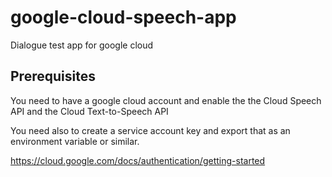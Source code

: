 # google-cloud-speech-app
Dialogue test app for google cloud

## Prerequisites ##

You need to have a google cloud account and enable the the Cloud Speech API and the Cloud Text-to-Speech API

You need also to create a service account key and export that as an environment variable or similar.

https://cloud.google.com/docs/authentication/getting-started


